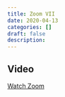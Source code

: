 ```yaml
---
title: Zoom VII
date: 2020-04-13
categories: []
draft: false
description:
---
```


## Video

[Watch Zoom](https://zoom.us/rec/play/usElduisqDo3S4XBsASDBqIvW9W9LvmsgSAc_fYJnRzjUyVWYFWmNLQTY7OL0L_2T2KvGv_I3UJRgTp8?autoplay=true&startTime=1586814964000)